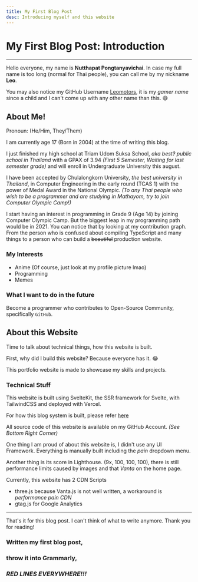 ```yaml
---
title: My First Blog Post
desc: Introducing myself and this website
---
```


# My First Blog Post: Introduction

---

Hello everyone, my name is **Nutthapat Pongtanyavichai**.
In case my full name is too long (normal for Thai people), you can call me
by my nickname **Leo**.

You may also notice my GitHub Username [Leomotors](https://github.com/Leomotors),
it is my *gamer name* since a child and I can't come up with any other name than this. 😅

## About Me!

Pronoun: (He/Him, They/Them)

I am currently age 17 (Born in 2004) at the time of writing this blog.

I just finished my high school at Triam Udom Suksa School, *aka best~~?~~ public
school in Thailand* with a GPAX of 3.94 *(First 5 Semester, Waiting for last semester grade)*
and will enroll in Undergraduate University this august.

I have been accepted by Chulalongkorn University, *the best university in Thailand*,
in Computer Engineering in the early round (TCAS 1) with the power of Medal Award in the National Olympic.
*(To any Thai people who wish to be a programmer and are studying in Mathayom,
try to join Computer Olympic Camp!)*

I start having an interest in programming in Grade 9 (Age 14) by joining Computer
Olympic Camp. But the biggest leap in my programming path would be in 2021.
You can notice that by looking at my contribution graph. From the person who
is confused about compiling TypeScript and many things to a person who can build
a ~~beautiful~~ production website.

### My Interests

- Anime (Of course, just look at my profile picture lmao)
- Programming
- Memes

### What I want to do in the future

Become a programmer who contributes to Open-Source Community, specifically `GitHub`.

## About this Website

Time to talk about technical things, how this website is built.

First, why did I build this website? Because everyone has it. 😂

This portfolio website is made to showcase my skills and projects.

### Technical Stuff

This website is built using SvelteKit, the SSR framework for Svelte,
with TailwindCSS and deployed with Vercel.

For how this blog system is built, please refer [here](/blog/testing)

All source code of this website is available on my GitHub Account. *(See Bottom Right Corner)*

One thing I am proud of about this website is, I didn't use any UI Framework.
Everything is manually built including the *pain* dropdown menu.

Another thing is its score in Lighthouse. (9x, 100, 100, 100), there is still
performance limits caused by images and that *Vanta* on the home page.

Currently, this website has 2 CDN Scripts
- three.js because Vanta.js is not well written, a workaround is *performance pain CDN*
- gtag.js for Google Analytics

---

That's it for this blog post. I can't think of what to write anymore.
Thank you for reading!


### Written my first blog post,

### throw it into Grammarly,

### ***RED LINES EVERYWHERE!!!***
